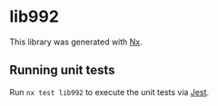 # lib992

This library was generated with [Nx](https://nx.dev).

## Running unit tests

Run `nx test lib992` to execute the unit tests via [Jest](https://jestjs.io).
